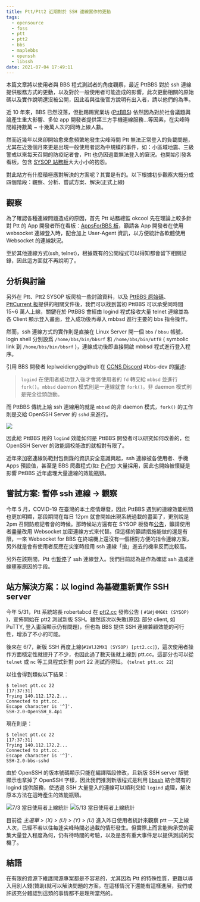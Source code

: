 ```yaml
---
title: Ptt/Ptt2 近期對於 SSH 連線實作的更動
tags:
  - opensource
  - foss
  - ptt
  - ptt2
  - bbs
  - maplebbs
  - openssh
  - libssh
date: 2021-07-04 17:49:11
---
```



本篇文章將以使用者與 BBS 程式測試者的角度觀察，最近 PttBBS 對於 ssh 連線提供服務方式的更動，以及對於一般使用者可能造成的影響，此次更動相關的原始碼以及實作說明還沒被公開，因此若與往後官方說明有出入者，請以他們的為準。

近 10 年來，BBS 已然沒落，但批踢踢實業坊 ([PttBBS](https://www.ptt.cc)) 依然因為對於社會議題輿論產生重大影響、多位 app 開發者提供第三方手機連線服務...等因素，在尖峰時間維持數萬 ~ 十幾萬人次的同時上線人數。

然而近幾年以來卻開始愈來愈頻繁地發生尖峰時間 Ptt 無法正常登入的負載問題，尤其在近幾個月來更是出現一般使用者認為中規模的事件，如：小區域地震、三級警戒以來每天召開的防疫記者會，Ptt 也仍因過載無法登入的窘況。也開始引發各看板，包含 [SYSOP 站務板](https://www.ptt.cc/bbs/SYSOP/)大大小小的抱怨。

對此站方有什麼積極應對解決的方案呢？其實是有的。以下根據初步觀察大概分成四個階段：觀察、分析、嘗試方案、解決(正式上線)

<!--more-->

## 觀察

為了確認各種連線問題造成的原因，首先 Ptt 站務總監 okcool 先在理論上較多針對 Ptt 的 App 開發者所在看板：[AppsForBBS 板](https://www.ptt.cc/bbs/AppsForBBS/index.html)，籲請各 App 開發者在使用 websocket 連線登入時，配合加上 User-Agent 資訊，以方便統計各軟體使用 Websocket 的連線狀況。

至於其他連線方式(ssh, telnet)，根據既有的公開程式可以得知都會留下相關記錄，因此這方面就不再說明了。


## 分析與討論

另外在 Ptt、Ptt2 SYSOP 板爬梳一些討論資料，以及 [PttBBS 原始碼](https://github.com/ptt/pttbbs)、[PttCurrent 板](https://www.ptt.cc/bbs/PttCurrent/)提供的相關文件後，我們可以找到當初 PttBBS 可以承受同時間 15~6 萬人上線，關鍵在於 PttBBS 會經由 logind 程式接收大量 telnet 連線並為各 Client 顯示登入畫面，登入成功後再導入 mbbsd 進行主要的 bbs 指令操作。

然而，ssh 連線方式的實作則是直接在 Linux Server 開一個 `bbs` / `bbsu` 帳號，login shell 分別設爲 `/home/bbs/bin/bbsrf` 和 `/home/bbs/bin/utf8` ( symbolic link 到 `/home/bbs/bin/bbsrf` )，連線成功後即直接開啟 mbbsd 程式進行登入程序。

引用 BBS 開發者 IepIweidieng@github 在 [CCNS Discord](https://discord.ccns.io) #bbs-dev 的[描述](https://discord.com/channels/330361502643257345/370600485612290060/843869940427522099):

> `logind` 在使用者成功登入後才會將使用者的 `fd` 轉交給 `mbbsd` 並進行 `fork()`。`mbbsd` daemon 模式則是一連線就會 `fork()`。非 daemon 模式則是完全從頭啟動。

而 PttBBS 傳統上給 ssh 連線用的就是 `mbbsd` 的非 daemon 模式，`fork()` 的工作則是交給 OpenSSH Server 的 `sshd` 來進行。

![](https://i.imgur.com/P6w4fjq.png)

因此給 PttBBS 用的 `logind` 效能如何是 PttBBS 開發者可以研究如何改善的，但 OpenSSH Server 的效能調校能改的就相對有限了。

近年來加密連線防範封包側錄的資訊安全意識興起，ssh 連線被各使用者、手機 Apps 預設值，甚至是 BBS 爬蟲程式(如: [PyPtt](https://github.com/PttCodingMan/PyPtt)) 大量採用，因此也開始被懷疑是影響 PttBBS 近年處理大量連線的效能瓶頸。


## 嘗試方案: 暫停 ssh 連線 -> 觀察

今年 5 月，COVID-19 在臺灣的本土疫情爆發，因此 PttBBS 遇到的連線效能瓶頸也更加明顯，那段期間在每日 12pm 就會開始出現系統過載的畫面了，更別說是 2pm 召開防疫記者會的時候。那時候站方還有在 SYSOP 板發布[公告](https://www.ptt.cc/bbs/SYSOP/M.1621416649.A.5E7.html)，籲請使用者盡量改用 Websocket 加密連線方式來代替。但這樣的籲請措施能做的還是有限，一來 Websocket for BBS 在終端機上還沒有一個相對方便的指令連線方案，另外就是會有使用者反應在尖峯時段用 ssh 連線「搶」進去的機率反而比較高。

另外在該期間，Ptt 也[暫停](https://www.ptt.cc/bbs/PttNewhand/M.1621264236.A.23D.html)了 ssh 連線登入。我們目前認為是作為確認 ssh 造成連線壅塞原因的手段。


## 站方解決方案：以 logind 為基礎重新實作 SSH server

今年 5/31，Ptt 系統站長 robertabcd 在 [ptt2.cc](https://term.ptt2.cc) 發佈公告 ( `#1Wj4MGKt (SYSOP)` )，宣佈開始在 ptt2 測試新版 SSH。雖然該次以失敗(原因: 部分 client, 如 PuTTY, 登入畫面顯示仍有問題)，但也為 BBS 提供 SSH 連線兼顧效能的可行性，增添了不小的可能。

後來在 6/7，新版 SSH 再度上線(`#1WlJ2MXQ (SYSOP) [ptt2.cc]`)，這次使用者操作方面穩定性就提升了不少，也因此過了數天後就上線到 ptt.cc。這部分也可以從 `telnet` 或 `nc` 等工具程式針對 port 22 測試而得知。 (`telnet ptt.cc 22`)

以往會得到類似以下結果：
```
$ telnet ptt.cc 22                                                                                        [17:37:31]
Trying 140.112.172.2...
Connected to ptt.cc.
Escape character is '^]'.
SSH-2.0-OpenSSH_8.4p1
```

現在則是：
```
$ telnet ptt.cc 22                                                                                        [17:37:31]
Trying 140.112.172.2...
Connected to ptt.cc.
Escape character is '^]'.
SSH-2.0-bbs-sshd
```

由於 OpenSSH 的版本號碼顯示只能在編譯階段修改，且新版 SSH server 版號顯示也拿掉了 OpenSSH 字樣，因此我們推測新版程式是利用 [libssh](https://www.libssh.org/) 結合既有的 logind 提供服務，使透過 SSH 大量登入的連線可以順利交給 `logind` 處理，解決原本方法在這時產生的效能瓶頸。

![7/3 當日使用者上線統計](https://i.imgur.com/rphrOxQ.png)
![5/13 當日使用者上線統計](https://i.imgur.com/6aPiuHM.png)

目前從 *主選單 > (X) > (U) > (Y) > (U)* 進入昨日使用者統計來觀察 ptt 一天上線人次，已經不若以往每逢尖峰時間必過載的情形發生。但實際上而言能夠承受的密集大量登入程度為何，仍有待時間的考驗，以及是否有重大事件足以提供測試的契機了。


## 結語

在有限的資源下維護開源專案都是不容易的，尤其因為 Ptt 的特殊性質，更難以導入用別人錢(贊助)就可以解決問題的方案。在這樣情況下還能有這樣進展，我們或許該充分體認到這類的事情都不是理所當然的。
